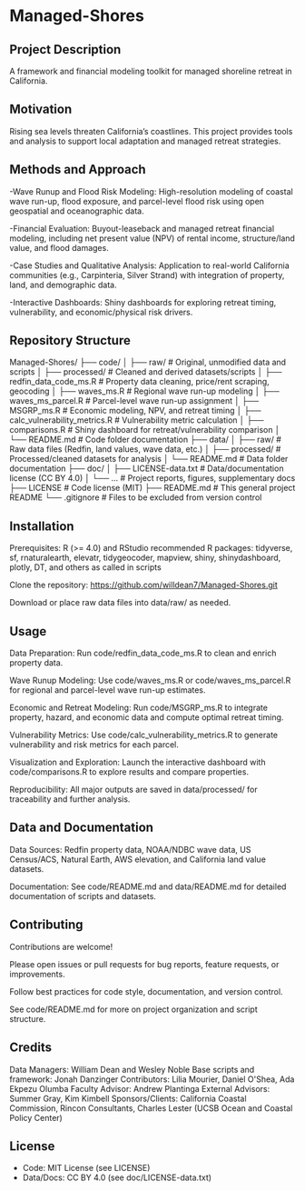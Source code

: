 # Managed-Shores

## Project Description
A framework and financial modeling toolkit for managed shoreline retreat in California.

## Motivation
Rising sea levels threaten California’s coastlines. This project provides tools and analysis to support local adaptation and managed retreat strategies.

## Methods and Approach
-Wave Runup and Flood Risk Modeling:
High-resolution modeling of coastal wave run-up, flood exposure, and parcel-level flood risk using open geospatial and oceanographic data.

-Financial Evaluation:
Buyout-leaseback and managed retreat financial modeling, including net present value (NPV) of rental income, structure/land value, and flood damages.

-Case Studies and Qualitative Analysis:
Application to real-world California communities (e.g., Carpinteria, Silver Strand) with integration of property, land, and demographic data.

-Interactive Dashboards:
Shiny dashboards for exploring retreat timing, vulnerability, and economic/physical risk drivers.


## Repository Structure
Managed-Shores/
├── code/
│   ├── raw/                  # Original, unmodified data and scripts
│   ├── processed/            # Cleaned and derived datasets/scripts
│   ├── redfin_data_code_ms.R # Property data cleaning, price/rent scraping, geocoding
│   ├── waves_ms.R            # Regional wave run-up modeling
│   ├── waves_ms_parcel.R     # Parcel-level wave run-up assignment
│   ├── MSGRP_ms.R            # Economic modeling, NPV, and retreat timing
│   ├── calc_vulnerability_metrics.R # Vulnerability metric calculation
│   ├── comparisons.R         # Shiny dashboard for retreat/vulnerability comparison
│   └── README.md             # Code folder documentation
├── data/
│   ├── raw/                  # Raw data files (Redfin, land values, wave data, etc.)
│   ├── processed/            # Processed/cleaned datasets for analysis
│   └── README.md             # Data folder documentation
├── doc/
│   ├── LICENSE-data.txt      # Data/documentation license (CC BY 4.0)
│   └── ...                   # Project reports, figures, supplementary docs
├── LICENSE                   # Code license (MIT)
├── README.md                 # This general project README
└── .gitignore                # Files to be excluded from version control


## Installation
Prerequisites:
R (>= 4.0) and RStudio recommended
R packages: tidyverse, sf, rnaturalearth, elevatr, tidygeocoder, mapview, shiny, shinydashboard, plotly, DT, and others as called in scripts

Clone the repository:
https://github.com/willdean7/Managed-Shores.git

Download or place raw data files into data/raw/ as needed.

## Usage
Data Preparation:
Run code/redfin_data_code_ms.R to clean and enrich property data.

Wave Runup Modeling:
Use code/waves_ms.R or code/waves_ms_parcel.R for regional and parcel-level wave run-up estimates.

Economic and Retreat Modeling:
Run code/MSGRP_ms.R to integrate property, hazard, and economic data and compute optimal retreat timing.

Vulnerability Metrics:
Use code/calc_vulnerability_metrics.R to generate vulnerability and risk metrics for each parcel.

Visualization and Exploration:
Launch the interactive dashboard with code/comparisons.R to explore results and compare properties.

Reproducibility:
All major outputs are saved in data/processed/ for traceability and further analysis.

## Data and Documentation
Data Sources:
Redfin property data, NOAA/NDBC wave data, US Census/ACS, Natural Earth, AWS elevation, and California land value datasets.

Documentation:
See code/README.md and data/README.md for detailed documentation of scripts and datasets.

## Contributing
Contributions are welcome!

Please open issues or pull requests for bug reports, feature requests, or improvements.

Follow best practices for code style, documentation, and version control.

See code/README.md for more on project organization and script structure.

## Credits
Data Managers: William Dean and Wesley Noble
Base scripts and framework: Jonah Danzinger
Contributors: Lilia Mourier, Daniel O'Shea, Ada Ekpezu Olumba
Faculty Advisor: Andrew Plantinga
External Advisors: Summer Gray, Kim Kimbell
Sponsors/Clients: California Coastal Commission, Rincon Consultants, Charles Lester (UCSB Ocean and Coastal Policy Center)
## License
- Code: MIT License (see LICENSE)
- Data/Docs: CC BY 4.0 (see doc/LICENSE-data.txt)
